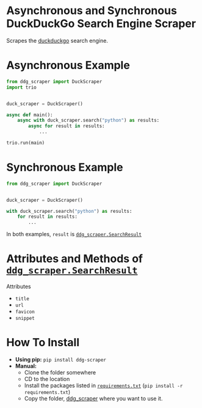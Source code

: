 
# Asynchronous and Synchronous DuckDuckGo Search Engine Scraper

Scrapes the [duckduckgo](https://duck.com) search engine.

# Asynchronous Example
```py
from ddg_scraper import DuckScraper
import trio


duck_scraper = DuckScraper()

async def main():
    async with duck_scraper.search("python") as results:
        async for result in results:
            ...

trio.run(main)
```

# Synchronous Example
```py
from ddg_scraper import DuckScraper


duck_scraper = DuckScraper()

with duck_scraper.search("python") as results:
    for result in results:
        ...
```

In both examples, `result` is [`ddg_scraper.SearchResult`](ddg_scraper/structs.py)

# Attributes and Methods of [`ddg_scraper.SearchResult`](ddg_scraper/structs.py)

Attributes

- `title`
- `url`
- `favicon`
- `snippet`

# How To Install

- **Using pip:** `pip install ddg-scraper`
- **Manual:**
  - Clone the folder somewhere
  - CD to the location
  - Install the packages listed in [`requirements.txt`](/requirements.txt) (`pip install -r requirements.txt`)
  - Copy the folder, [ddg_scraper](/ddg_scraper) where you want to use it.